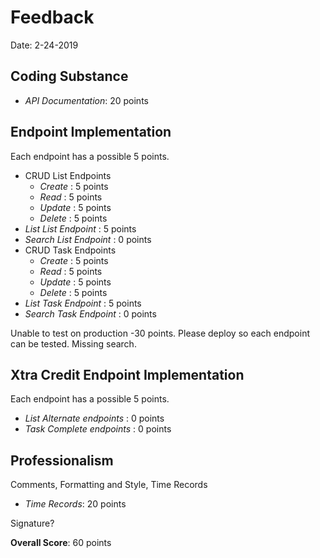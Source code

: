 # Feedback

Date: 2-24-2019

## Coding Substance

* _API Documentation_: 20 points

## Endpoint Implementation

Each endpoint has a possible 5 points.

* CRUD List Endpoints
  * _Create_ : 5 points
  * _Read_ : 5 points
  * _Update_ : 5 points
  * _Delete_ : 5 points
* _List List Endpoint_ : 5 points
* _Search List Endpoint_ : 0 points
* CRUD Task Endpoints
  * _Create_ : 5 points
  * _Read_ : 5 points
  * _Update_ : 5 points
  * _Delete_ : 5 points
* _List Task Endpoint_ : 5 points
* _Search Task Endpoint_ : 0 points

Unable to test on production -30 points.
Please deploy so each endpoint can be tested.
Missing search.

## Xtra Credit Endpoint Implementation

Each endpoint has a possible 5 points.

* _List Alternate endpoints_ : 0 points
* _Task Complete endpoints_ : 0 points

## Professionalism

Comments, Formatting and Style, Time Records

* _Time Records_: 20 points

Signature?

**Overall Score**: 60 points
